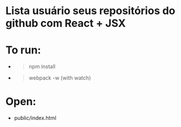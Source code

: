 # Lista usuário seus repositórios do github com React + JSX

# To run:
* > npm install
* > webpack -w (with watch)

# Open:
* public/index.html
